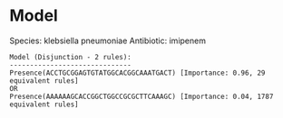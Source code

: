 
# Model

Species: klebsiella pneumoniae
Antibiotic: imipenem

```
Model (Disjunction - 2 rules):
------------------------------
Presence(ACCTGCGGAGTGTATGGCACGGCAAATGACT) [Importance: 0.96, 29 equivalent rules]
OR
Presence(AAAAAAGCACCGGCTGGCCGCGCTTCAAAGC) [Importance: 0.04, 1787 equivalent rules]

```

